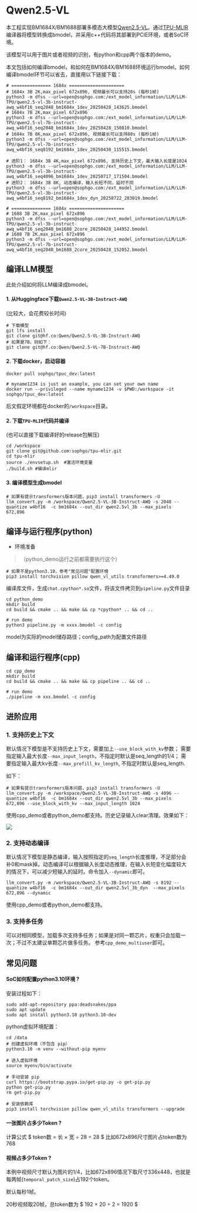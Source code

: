 # Qwen2.5-VL

本工程实现BM1684X/BM1688部署多模态大模型[Qwen2.5-VL](https://huggingface.co/Qwen/Qwen2.5-VL-3B-Instruct-AWQ)。通过[TPU-MLIR](https://github.com/sophgo/tpu-mlir)编译器将模型转换成bmodel，并采用c++代码将其部署到PCIE环境，或者SoC环境。

该模型可以用于图片或者视频的识别，有python和cpp两个版本的demo。

本文包括如何编译bmodel，和如何在BM1684X/BM1688环境运行bmodel。如何编译bmodel环节可以省去，直接用以下链接下载：

``` shell
# =============== 1684x =====================
# 1684x 3B 2K,max_pixel 672x896, 视频最长可以支持20s (每秒1帧)
python3 -m dfss --url=open@sophgo.com:/ext_model_information/LLM/LLM-TPU/qwen2.5-vl-3b-instruct-awq_w4bf16_seq2048_bm1684x_1dev_20250428_143625.bmodel
# 1684x 7B 2K,max_pixel 672x896
python3 -m dfss --url=open@sophgo.com:/ext_model_information/LLM/LLM-TPU/qwen2.5-vl-7b-instruct-awq_w4bf16_seq2048_bm1684x_1dev_20250428_150810.bmodel
# 1684x 7B 8K,max_pixel 672x896, 视频最长可以支持80s (每秒1帧)
python3 -m dfss --url=open@sophgo.com:/ext_model_information/LLM/LLM-TPU/qwen2.5-vl-7b-instruct-awq_w4bf16_seq8192_bm1684x_1dev_20250430_115515.bmodel

# 进阶1： 1684x 3B 4K,max_pixel 672x896, 支持历史上下文，最大输入长度是1024
python3 -m dfss --url=open@sophgo.com:/ext_model_information/LLM/LLM-TPU/qwen2.5-vl-3b-instruct-awq_w4bf16_seq4096_bm1684x_1dev_20250717_171504.bmodel
# 进阶2： 1684x 3B 8K, 动态编译，输入长短不同，延时不同
python3 -m dfss --url=open@sophgo.com:/ext_model_information/LLM/LLM-TPU/qwen2.5-vl-3b-instruct-awq_w4bf16_seq8192_bm1684x_1dev_dyn_20250722_203019.bmodel

# =============== 1684x =====================
# 1688 3B 2K,max_pixel 672x896
python3 -m dfss --url=open@sophgo.com:/ext_model_information/LLM/LLM-TPU/qwen2.5-vl-3b-instruct-awq_w4bf16_seq2048_bm1688_2core_20250428_144952.bmodel
# 1688 7B 2K,max_pixel 672x896
python3 -m dfss --url=open@sophgo.com:/ext_model_information/LLM/LLM-TPU/qwen2.5-vl-7b-instruct-awq_w4bf16_seq2048_bm1688_2core_20250428_152052.bmodel
```

## 编译LLM模型

此处介绍如何将LLM编译成bmodel。

#### 1. 从Huggingface下载`Qwen2.5-VL-3B-Instruct-AWQ`

(比较大，会花费较长时间)

``` shell
# 下载模型
git lfs install
git clone git@hf.co:Qwen/Qwen2.5-VL-3B-Instruct-AWQ
# 如果是7B，则如下：
git clone git@hf.co:Qwen/Qwen2.5-VL-7B-Instruct-AWQ
```

#### 2. 下载docker，启动容器

``` shell
docker pull sophgo/tpuc_dev:latest

# myname1234 is just an example, you can set your own name
docker run --privileged --name myname1234 -v $PWD:/workspace -it sophgo/tpuc_dev:latest
```
后文假定环境都在docker的`/workspace`目录。

#### 2. 下载`TPU-MLIR`代码并编译

(也可以直接下载编译好的release包解压)

``` shell
cd /workspace
git clone git@github.com:sophgo/tpu-mlir.git
cd tpu-mlir
source ./envsetup.sh  #激活环境变量
./build.sh #编译mlir
```

#### 3. 编译模型生成bmodel

``` shell
# 如果有提示transformers版本问题，pip3 install transformers -U
llm_convert.py -m /workspace/Qwen2.5-VL-3B-Instruct-AWQ -s 2048 --quantize w4bf16  -c bm1684x --out_dir qwen2.5vl_3b --max_pixels 672,896
```

## 编译与运行程序(python)

* 环境准备
> （python_demo运行之前都需要执行这个）
``` shell
# 如果不是python3.10，参考"常见问题"配置环境
pip3 install torchvision pillow qwen_vl_utils transformers>=4.49.0
```

编译库文件，生成`chat.cpython*.so`文件，将该文件拷贝到`pipeline.py`文件目录

``` shell
cd python_demo
mkdir build 
cd build && cmake .. && make && cp *cpython* .. && cd ..

# run demo
python3 pipeline.py -m xxxx.bmodel -c config 
```
model为实际的model储存路径；config_path为配置文件路径

## 编译和运行程序(cpp)

``` shell
cd cpp_demo
mkdir build 
cd build && cmake .. && make && cp pipeline .. && cd ..

# run demo
./pipeline -m xxx.bmodel -c config
```

## 进阶应用

### 1. 支持历史上下文

默认情况下模型是不支持历史上下文，需要加上`--use_block_with_kv`参数；
需要指定输入最大长度`--max_input_length`，不指定时默认是seq_length的1/4；
需要指定输入最大kv长度`--max_prefill_kv_length`, 不指定时默认是seq_length.

如下：
``` shell
# 如果有提示transformers版本问题，pip3 install transformers -U
llm_convert.py -m /workspace/Qwen2.5-VL-3B-Instruct-AWQ -s 4096 --quantize w4bf16  -c bm1684x --out_dir qwen2.5vl_3b --max_pixels 672,896 --use_block_with_kv --max_input_length 1024
```
使用cpp_demo或者python_demo都支持。历史记录输入clear清理。效果如下：

![](../../assets/qwen2.5vl_history.png)

### 2. 支持动态编译

默认情况下模型是静态编译，输入按照指定的`seq_length`长度推理，不足部分会补0和mask掉。动态编译可以根据输入长度动态推理，在输入长短变化幅度较大的情况下，可以减少短输入的延时。命令加入`--dynamic`即可。
```shell
llm_convert.py -m /workspace/Qwen2.5-VL-3B-Instruct-AWQ -s 8192 --quantize w4bf16  -c bm1684x --out_dir qwen2.5vl_3b_dyn  --max_pixels 672,896 --dynamic
```
使用cpp_demo或者python_demo都支持。

### 3. 支持多任务

可以对相同模型，加载多次支持多任务；如果是对同一颗芯片，权重只会加载一次；不过不太建议单颗芯片做多任务。
参考`cpp_demo_multiuser`即可。

## 常见问题

#### SoC如何配置python3.10环境 ?

安装过程如下：

``` shell
sudo add-apt-repository ppa:deadsnakes/ppa
sudo apt update
sudo apt install python3.10 python3.10-dev
```

python虚拟环境配置：

``` shell
cd /data
# 创建虚拟环境（不包含 pip）
python3.10 -m venv --without-pip myenv

# 进入虚拟环境
source myenv/bin/activate

# 手动安装 pip
curl https://bootstrap.pypa.io/get-pip.py -o get-pip.py
python get-pip.py
rm get-pip.py

# 安装依赖库
pip3 install torchvision pillow qwen_vl_utils transformers --upgrade

```

#### 一张图片占多少Token ?

计算公式 $ token数 = 长 × 宽 ÷ 28 ÷ 28 $
比如672x896尺寸图片占token数为768

#### 视频占多少Token ?

本例中视频尺寸默认为图片的1/4，比如672x896情况下取尺寸336x448，也就是每两帧(`temporal_patch_size`)占192个token。

默认每秒1帧。

20秒视频取20帧，总token数为 $ 192 × 20 ÷ 2 = 1920 $
